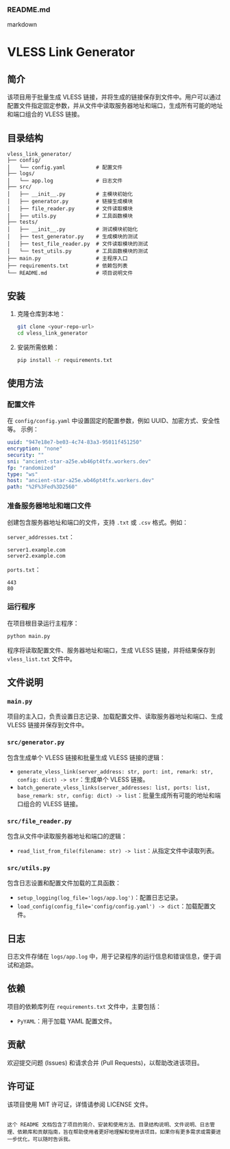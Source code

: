 
### README.md

markdown
# VLESS Link Generator

## 简介
该项目用于批量生成 VLESS 链接，并将生成的链接保存到文件中。用户可以通过配置文件指定固定参数，并从文件中读取服务器地址和端口，生成所有可能的地址和端口组合的 VLESS 链接。

## 目录结构

```
vless_link_generator/
├── config/
│   └── config.yaml          # 配置文件
├── logs/
│   └── app.log              # 日志文件
├── src/
│   ├── __init__.py          # 主模块初始化
│   ├── generator.py         # 链接生成模块
│   ├── file_reader.py       # 文件读取模块
│   ├── utils.py             # 工具函数模块
├── tests/
│   ├── __init__.py          # 测试模块初始化
│   ├── test_generator.py    # 生成模块的测试
│   ├── test_file_reader.py  # 文件读取模块的测试
│   └── test_utils.py        # 工具函数模块的测试
├── main.py                  # 主程序入口
├── requirements.txt         # 依赖包列表
└── README.md                # 项目说明文件
```

## 安装
1. 克隆仓库到本地：
   ```sh
   git clone <your-repo-url>
   cd vless_link_generator
   ```

2. 安装所需依赖：
   ```sh
   pip install -r requirements.txt
   ```

## 使用方法
### 配置文件
在 `config/config.yaml` 中设置固定的配置参数，例如 UUID、加密方式、安全性等。
示例：
```yaml
uuid: "947e18e7-be03-4c74-83a3-95011f451250"
encryption: "none"
security: ""
sni: "ancient-star-a25e.wb46pt4tfx.workers.dev"
fp: "randomized"
type: "ws"
host: "ancient-star-a25e.wb46pt4tfx.workers.dev"
path: "%2F%3Fed%3D2560"
```

### 准备服务器地址和端口文件
创建包含服务器地址和端口的文件，支持 `.txt` 或 `.csv` 格式。例如：

`server_addresses.txt`：

```
server1.example.com
server2.example.com
```

`ports.txt`：
```
443
80
```

### 运行程序
在项目根目录运行主程序：
```sh
python main.py
```

程序将读取配置文件、服务器地址和端口，生成 VLESS 链接，并将结果保存到 `vless_list.txt` 文件中。

## 文件说明

### `main.py`
项目的主入口，负责设置日志记录、加载配置文件、读取服务器地址和端口、生成 VLESS 链接并保存到文件中。

### `src/generator.py`
包含生成单个 VLESS 链接和批量生成 VLESS 链接的逻辑：
- `generate_vless_link(server_address: str, port: int, remark: str, config: dict) -> str`：生成单个 VLESS 链接。
- `batch_generate_vless_links(server_addresses: list, ports: list, base_remark: str, config: dict) -> list`：批量生成所有可能的地址和端口组合的 VLESS 链接。

### `src/file_reader.py`
包含从文件中读取服务器地址和端口的逻辑：
- `read_list_from_file(filename: str) -> list`：从指定文件中读取列表。

### `src/utils.py`
包含日志设置和配置文件加载的工具函数：
- `setup_logging(log_file='logs/app.log')`：配置日志记录。
- `load_config(config_file='config/config.yaml') -> dict`：加载配置文件。

## 日志
日志文件存储在 `logs/app.log` 中，用于记录程序的运行信息和错误信息，便于调试和追踪。

## 依赖
项目的依赖库列在 `requirements.txt` 文件中，主要包括：
- `PyYAML`：用于加载 YAML 配置文件。

## 贡献
欢迎提交问题 (Issues) 和请求合并 (Pull Requests)，以帮助改进该项目。

## 许可证
该项目使用 MIT 许可证，详情请参阅 LICENSE 文件。
```

这个 README 文档包含了项目的简介、安装和使用方法、目录结构说明、文件说明、日志管理、依赖库和贡献指南，旨在帮助使用者更好地理解和使用该项目。如果你有更多需求或需要进一步优化，可以随时告诉我。
```